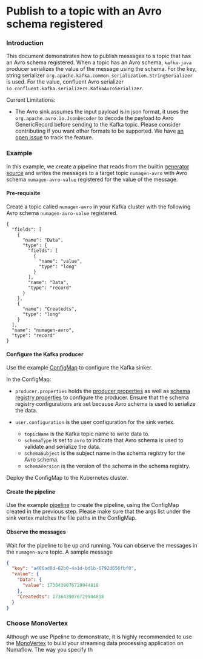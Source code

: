 # Publish to a topic with an Avro schema registered

### Introduction

This document demonstrates how to publish messages to a topic that has an Avro schema registered. When a topic has an
Avro schema, `kafka-java` producer serializes the value of the message using the schema. For the key, string serializer
`org.apache.kafka.common.serialization.StringSerializer` is used. For the value, confluent Avro serializer
`io.confluent.kafka.serializers.KafkaAvroSerializer`.

Current Limitations:

* The Avro sink assumes the input payload is in json format, it uses the
  `org.apache.avro.io.JsonDecoder` to decode the payload to Avro GenericRecord before sending to the Kafka topic. Please
  consider contributing if you want other formats to be supported. We
  have [an open issue](https://github.com/numaproj-contrib/kafka-java/issues/18) to track the feature.

### Example

In this example, we create a pipeline that reads
from the builtin [generator source](https://numaflow.numaproj.io/user-guide/sources/generator/)  and writes the messages
to a target topic `numagen-avro` with Avro schema `numagen-avro-value` registered for the value of the message.

#### Pre-requisite

Create a topic called `numagen-avro` in your Kafka cluster with the following Avro schema `numagen-avro-value`
registered.

```avroschema
{
  "fields": [
    {
      "name": "Data",
      "type": {
        "fields": [
          {
            "name": "value",
            "type": "long"
          }
        ],
        "name": "Data",
        "type": "record"
      }
    },
    {
      "name": "Createdts",
      "type": "long"
    }
  ],
  "name": "numagen-avro",
  "type": "record"
}
```

#### Configure the Kafka producer

Use the example [ConfigMap](manifests/avro-producer-config.yaml) to configure the Kafka sinker.

In the ConfigMap:

* `producer.properties` holds the [producer properties](https://kafka.apache.org/documentation/#producerconfigs) as well
  as [schema registry properties](https://github.com/confluentinc/schema-registry/blob/master/client/src/main/java/io/confluent/kafka/schemaregistry/client/SchemaRegistryClientConfig.java)
  to configure the producer. Ensure that the schema registry configurations are set because Avro schema is used to
  serialize the data.

* `user.configuration` is the user configuration for the sink vertex.
    * `topicName` is the Kafka topic name to write data to.
    * `schemaType` is set to `avro` to indicate that Avro schema is used to validate and serialize the data.
    * `schemaSubject` is the subject name in the schema registry for the Avro schema.
    * `schemaVersion` is the version of the schema in the schema registry.

Deploy the ConfigMap to the Kubernetes cluster.

#### Create the pipeline

Use the example [pipeline](manifests/avro-producer-pipeline.yaml) to create the pipeline, using the ConfigMap created in
the previous step. Please make sure that the args list under the sink vertex matches the file paths in the ConfigMap.

#### Observe the messages

Wait for the pipeline to be up and running. You can observe the messages in the `numagen-avro` topic. A sample message

```json
{
  "key": "a406ad8d-62b0-4a1d-bd1b-6792d656fbf0",
  "value": {
    "Data": {
      "value": 1736439076729944818
    },
    "Createdts": 1736439076729944818
  }
}
```

### Choose MonoVertex

Although we use Pipeline to demonstrate, it is highly recommended to use
the [MonoVertex](https://numaflow.numaproj.io/core-concepts/monovertex/) to build your streaming data processing
application on Numaflow. The way you specify th